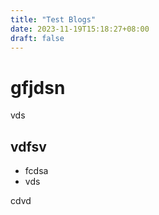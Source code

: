 ```yaml
---
title: "Test Blogs"
date: 2023-11-19T15:18:27+08:00
draft: false
---
```


# gfjdsn

vds

## vdfsv

- fcdsa
- vds

cdvd
